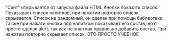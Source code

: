 "Сайт" открывается от запуска файла HTML
Кнопки показать список. Показывает список напитков, при нажатии повторно список скрывается. Список не рандомный, он сделан при помощи библеотеки
Также при нажати кнопки под напитком показывает его состав, но я просто сделал alert, так как не знал как правильно добавить состав. При нажатии
повторно скрывает список. ЭТО ПРОСТО УЧЕБНОЕ
